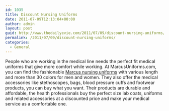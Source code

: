 ```yaml
---
id: 1035
title: Discount Nursing Uniforms
date: 2011-07-09T12:13:04+00:00
author: admin
layout: post
guid: http://www.thedailyevie.com/2011/07/09/discount-nursing-uniforms/
permalink: /2011/07/09/discount-nursing-uniforms/
categories:
  - General
---
```

People who are working in the medical line needs the perfect fit medical uniforms that give more comfort while working. At MarcusUniforms.com, you can find the fashionable [Marcus nursing uniforms](http://www.marcusuniforms.com) with various length and more than 30 colors for men and women. They also offer the medical accessories like stethoscopes, bags, blood pressure cuffs and footwear products, you can buy what you want. Their products are durable and affordable, the health professionals buy the perfect size lab coats, uniforms and related accessories at a discounted price and make your medical service as a comfortable one.